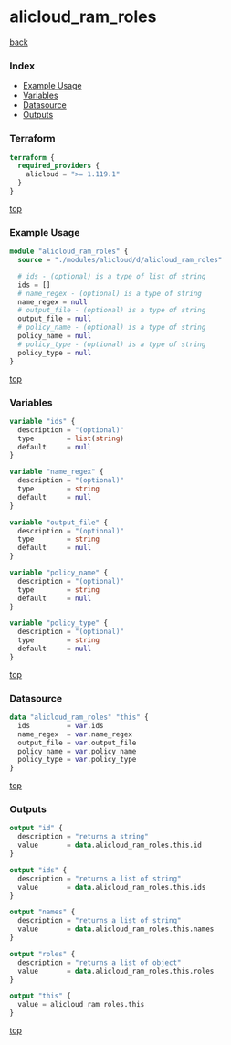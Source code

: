 # alicloud_ram_roles

[back](../alicloud.md)

### Index

- [Example Usage](#example-usage)
- [Variables](#variables)
- [Datasource](#datasource)
- [Outputs](#outputs)

### Terraform

```terraform
terraform {
  required_providers {
    alicloud = ">= 1.119.1"
  }
}
```

[top](#index)

### Example Usage

```terraform
module "alicloud_ram_roles" {
  source = "./modules/alicloud/d/alicloud_ram_roles"

  # ids - (optional) is a type of list of string
  ids = []
  # name_regex - (optional) is a type of string
  name_regex = null
  # output_file - (optional) is a type of string
  output_file = null
  # policy_name - (optional) is a type of string
  policy_name = null
  # policy_type - (optional) is a type of string
  policy_type = null
}
```

[top](#index)

### Variables

```terraform
variable "ids" {
  description = "(optional)"
  type        = list(string)
  default     = null
}

variable "name_regex" {
  description = "(optional)"
  type        = string
  default     = null
}

variable "output_file" {
  description = "(optional)"
  type        = string
  default     = null
}

variable "policy_name" {
  description = "(optional)"
  type        = string
  default     = null
}

variable "policy_type" {
  description = "(optional)"
  type        = string
  default     = null
}
```

[top](#index)

### Datasource

```terraform
data "alicloud_ram_roles" "this" {
  ids         = var.ids
  name_regex  = var.name_regex
  output_file = var.output_file
  policy_name = var.policy_name
  policy_type = var.policy_type
}
```

[top](#index)

### Outputs

```terraform
output "id" {
  description = "returns a string"
  value       = data.alicloud_ram_roles.this.id
}

output "ids" {
  description = "returns a list of string"
  value       = data.alicloud_ram_roles.this.ids
}

output "names" {
  description = "returns a list of string"
  value       = data.alicloud_ram_roles.this.names
}

output "roles" {
  description = "returns a list of object"
  value       = data.alicloud_ram_roles.this.roles
}

output "this" {
  value = alicloud_ram_roles.this
}
```

[top](#index)